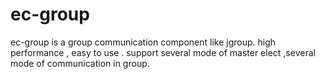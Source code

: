 ec-group
========

ec-group is a group communication component like jgroup. high performance , easy to use . support several mode of master elect ,several mode of communication in group.
